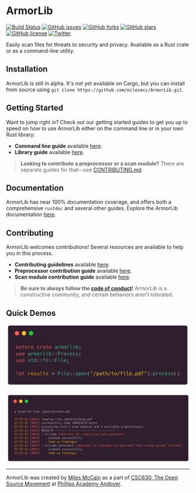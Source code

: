# ArmorLib
[![Build Status](https://travis-ci.org/milesmcc/ArmorLib.svg?branch=master)](https://travis-ci.org/milesmcc/ArmorLib)
[![GitHub issues](https://img.shields.io/github/issues/milesmcc/armorlib.svg)](https://github.com/milesmcc/armorlib/issues)
[![GitHub forks](https://img.shields.io/github/forks/milesmcc/armorlib.svg)](https://github.com/milesmcc/armorlib/network)
[![GitHub stars](https://img.shields.io/github/stars/milesmcc/armorlib.svg)](https://github.com/milesmcc/armorlib/stargazers)
[![GitHub license](https://img.shields.io/github/license/milesmcc/armorlib.svg)](https://github.com/milesmcc/ArmorLib/blob/master/LICENSE)
[![Twitter](https://img.shields.io/twitter/url/https/github.com/milesmcc/armorlib.svg?style=social)](https://twitter.com/intent/tweet?text=Wow:&url=https%3A%2F%2Fgithub.com%2Fmilesmcc%2Farmorlib)

Easily scan files for threats to security and privacy. Available as a Rust crate or as a command-line utility.

## Installation
ArmorLib is still in alpha. It's not yet available on Cargo, but you can install from source using `git clone https://github.com/milesmcc/ArmorLib.git`.

## Getting Started
Want to jump right in? Check out our getting started guides to get you up to speed on how to use ArmorLib either on the command line or in your own Rust library:

* **Command line guide** available [here](docs/cli/GETTING_STARTED.md).
* **Library guide** available [here](docs/lib/GETTING_STARTED.md).

> **Looking to contribute a preprocessor or a scan module?** There are separate guides for that—see [CONTRIBUTING.md](CONTRIBUTING.md).

## Documentation
ArmorLib has near 100% documentation coverage, and offers both a comprehensive `rustdoc` and several other guides. Explore the ArmorLib documentation [here](docs/README.md).

## Contributing
ArmorLib welcomes contributions! Several resources are available to help you in this process.

* **Contributing guidelines** available [here](/CONTRIBUTING.md).
* **Preprocessor contribution guide** available [here](docs/contributing/PREPROCESSORS.md).
* **Scan module contribution guide** available [here](docs/contributing/SCAN_MODULES.md).

> **Be sure to always follow the [code of conduct](CODE_OF_CONDUCT.md)!** ArmorLib is a constructive community, and certain behaviors aren't tolerated.

## Quick Demos

![Using ArmorLib in your own program](docs/img/lib_demo.png)

![Using ArmorLib on the command line](docs/img/cli_demo.png)


---

ArmorLib was created by [Miles McCain](https://rmrm.io) as a part of [CSC630: The Open Source Movement](https://nzufelt.github.io/open_source_movement_csc630/) at [Phillips Academy Andover](https://andover.edu).
